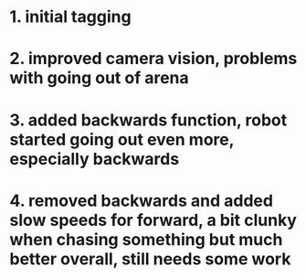 # 1. initial tagging
# 2. improved camera vision, problems with going out of arena
# 3. added backwards function, robot started going out even more, especially backwards
# 4. removed backwards and added slow speeds for forward, a bit clunky when chasing something but much better overall, still needs some work
